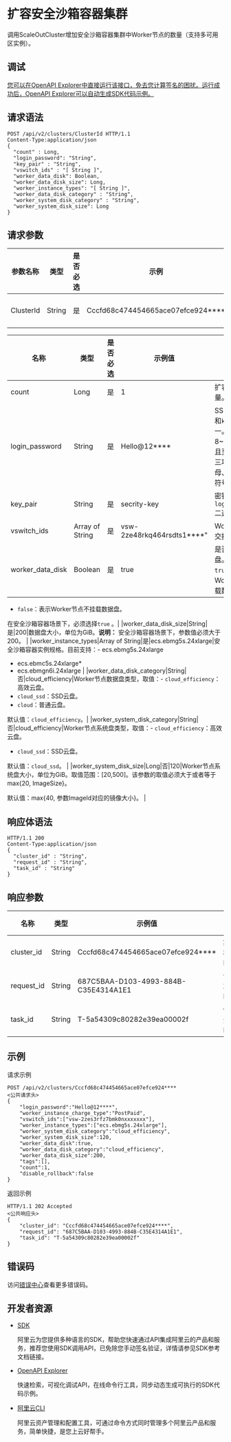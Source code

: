 # 扩容安全沙箱容器集群

调用ScaleOutCluster增加安全沙箱容器集群中Worker节点的数量（支持多可用区实例）。

## 调试

[您可以在OpenAPI Explorer中直接运行该接口，免去您计算签名的困扰。运行成功后，OpenAPI Explorer可以自动生成SDK代码示例。](https://api.aliyun.com/#product=CS&api=CreateCluster&type=ROA&version=2015-12-15)

## 请求语法

```
POST /api/v2/clusters/ClusterId HTTP/1.1
Content-Type:application/json
{
  "count" : Long,
  "login_password": "String",
  "key_pair" : "String",
  "vswitch_ids" : "[ String ]",
  "worker_data_disk": Boolean,
  "worker_data_disk_size": Long,
  "worker_instance_types": "[ String ]",
  "worker_data_disk_category" : "String",
  "worker_system_disk_category" : "String",
  "worker_system_disk_size": Long
} 
```

## 请求参数

|参数名称|类型|是否必选|示例|说明|
|----|--|----|--|--|
|ClusterId|String|是|Cccfd68c474454665ace07efce924\*\*\*\*|集群ID。 |

|名称|类型|是否必选|示例值|描述|
|--|--|----|---|--|
|count|Long|是|1|扩容节点的数量。|
|login\_password|String|是|Hello@12\*\*\*\*|SSH登录密码，和`key_pair`二选一。密码规则为8~30个字符，且至少同时包含三项（大小写字母、数字和特殊符号）。|
|key\_pair|String|是|secrity-key|密钥对名称，和`login_password`二选一。|
|vswitch\_ids|Array of String|是|vsw-2ze48rkq464rsdts1\*\*\*\*"|Worker节点的交换机ID。|
|worker\_data\_disk|Boolean|是|true|是否挂载数据盘。取值：-   `true`：表示Worker节点挂载数据盘。
-   `false`：表示Worker节点不挂载数据盘。

 在安全沙箱容器场景下，必须选择`true` 。|
|worker\_data\_disk\_size|String|是|200|数据盘大小，单位为GiB。**说明：** 安全沙箱容器场景下，参数值必须大于200。 |
|worker\_instance\_types|Array of String|是|ecs.ebmg5s.24xlarge|安全沙箱容器实例规格。目前支持：-   ecs.ebmg5s.24xlarge
-   ecs.ebmc5s.24xlarge\*
-   ecs.ebmgn6i.24xlarge |
|worker\_data\_disk\_category|String|否|cloud\_efficiency|Worker节点数据盘类型，取值：-   `cloud_efficiency`：高效云盘。
-   `cloud_ssd`：SSD云盘。
-   `cloud`：普通云盘。

默认值：`cloud_efficiency`。|
|worker\_system\_disk\_category|String|否|cloud\_efficiency|Worker节点系统盘类型，取值：-   `cloud_efficiency`：高效云盘。
-   `cloud_ssd`：SSD云盘。

默认值：`cloud_ssd`。 |
|worker\_system\_disk\_size|Long|否|120|Worker节点系统盘大小，单位为GiB。取值范围：\[20,500\]。该参数的取值必须大于或者等于max\{20, ImageSize\}。

默认值：max\{40, 参数ImageId对应的镜像大小\}。 |

## 响应体语法

```
HTTP/1.1 200
Content-Type:application/json
{
  "cluster_id" : "String",
  "request_id" : "String",
  "task_id" : "String"
}
```

## 响应参数

|名称|类型|示例值|描述|
|--|--|---|--|
|cluster\_id|String|Cccfd68c474454665ace07efce924\*\*\*\*|集群ID。|
|request\_id|String|687C5BAA-D103-4993-884B-C35E4314A1E1|请求ID。|
|task\_id|String|T-5a54309c80282e39ea00002f|任务ID。|

## 示例

请求示例

```
POST /api/v2/clusters/Cccfd68c474454665ace07efce924**** 
<公共请求头>
{
    "login_password":"Hello@12****",
    "worker_instance_charge_type":"PostPaid",
    "vswitch_ids":["vsw-2zes3rfz7bmk0nxxxxxxx"],
    "worker_instance_types":["ecs.ebmg5s.24xlarge"],
    "worker_system_disk_category":"cloud_efficiency",
    "worker_system_disk_size":120,
    "worker_data_disk":true,
    "worker_data_disk_category":"cloud_efficiency",
    "worker_data_disk_size":200,
    "tags":[],
    "count":1,
    "disable_rollback":false
}
```

返回示例

```
HTTP/1.1 202 Accepted
<公共响应头>
{
    "cluster_id": "Cccfd68c474454665ace07efce924****",
    "request_id": "687C5BAA-D103-4993-884B-C35E4314A1E1",
    "task_id": "T-5a54309c80282e39ea00002f"
}
```

## 错误码

访问[错误中心](https://error-center.aliyun.com/status/product/CS)查看更多错误码。

## 开发者资源

-   [SDK](https://next.api.aliyun.com/api-tools/sdk/CS?version=2015-12-15&)

    阿里云为您提供多种语言的SDK，帮助您快速通过API集成阿里云的产品和服务，推荐您使用SDK调用API，已免除您手动签名验证，详情请参见SDK参考文档链接。

-   [OpenAPI Explorer](https://next.api.aliyun.com/api/CS/2015-12-15/ScaleOutCluster)

    快速检索，可视化调试API，在线命令行工具，同步动态生成可执行的SDK代码示例。

-   [阿里云CLI](https://github.com/aliyun/aliyun-cli)

    阿里云资产管理和配置工具，可通过命令方式同时管理多个阿里云产品和服务，简单快捷，是您上云好帮手。


